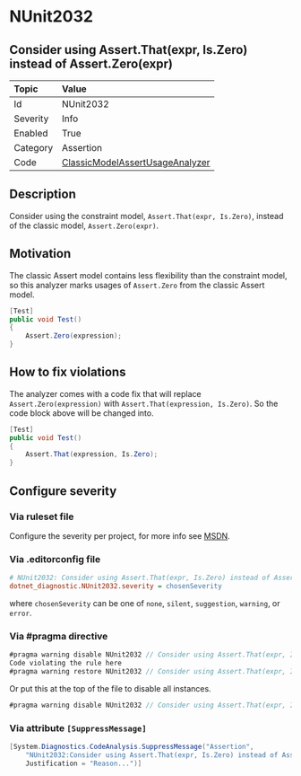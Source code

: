 # NUnit2032

## Consider using Assert.That(expr, Is.Zero) instead of Assert.Zero(expr)

| Topic    | Value
| :--      | :--
| Id       | NUnit2032
| Severity | Info
| Enabled  | True
| Category | Assertion
| Code     | [ClassicModelAssertUsageAnalyzer](https://github.com/nunit/nunit.analyzers/blob/master/src/nunit.analyzers.common/ClassicModelAssertUsage/ClassicModelAssertUsageAnalyzer.cs)

## Description

Consider using the constraint model, `Assert.That(expr, Is.Zero)`, instead of the classic model, `Assert.Zero(expr)`.

## Motivation

The classic Assert model contains less flexibility than the constraint model,
so this analyzer marks usages of `Assert.Zero` from the classic Assert model.

```csharp
[Test]
public void Test()
{
    Assert.Zero(expression);
}
```

## How to fix violations

The analyzer comes with a code fix that will replace `Assert.Zero(expression)` with
`Assert.That(expression, Is.Zero)`. So the code block above will be changed into.

```csharp
[Test]
public void Test()
{
    Assert.That(expression, Is.Zero);
}
```

<!-- start generated config severity -->
## Configure severity

### Via ruleset file

Configure the severity per project, for more info see [MSDN](https://msdn.microsoft.com/en-us/library/dd264949.aspx).

### Via .editorconfig file

```ini
# NUnit2032: Consider using Assert.That(expr, Is.Zero) instead of Assert.Zero(expr)
dotnet_diagnostic.NUnit2032.severity = chosenSeverity
```

where `chosenSeverity` can be one of `none`, `silent`, `suggestion`, `warning`, or `error`.

### Via #pragma directive

```csharp
#pragma warning disable NUnit2032 // Consider using Assert.That(expr, Is.Zero) instead of Assert.Zero(expr)
Code violating the rule here
#pragma warning restore NUnit2032 // Consider using Assert.That(expr, Is.Zero) instead of Assert.Zero(expr)
```

Or put this at the top of the file to disable all instances.

```csharp
#pragma warning disable NUnit2032 // Consider using Assert.That(expr, Is.Zero) instead of Assert.Zero(expr)
```

### Via attribute `[SuppressMessage]`

```csharp
[System.Diagnostics.CodeAnalysis.SuppressMessage("Assertion",
    "NUnit2032:Consider using Assert.That(expr, Is.Zero) instead of Assert.Zero(expr)",
    Justification = "Reason...")]
```
<!-- end generated config severity -->
